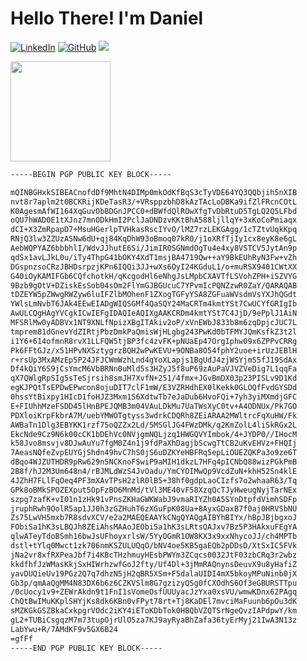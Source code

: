 # Hello There! I'm Daniel

<a href="https://www.linkedin.com/in/danielvelara"><img src="https://img.shields.io/badge/LinkedIn-0077B5?style=for-the-badge&logo=linkedin&logoColor=white" alt="LinkedIn" ></a>
<a href="https://github.com/danielvelara"><img src="https://img.shields.io/badge/GitHub-100000?style=for-the-badge&logo=github&logoColor=white" alt="GitHub" ></a>
![](https://komarev.com/ghpvc/?username=danielvelara&color=red)


<img src="https://media.giphy.com/media/WUlplcMpOCEmTGBtBW/giphy.gif" width="160">

```txt
-----BEGIN PGP PUBLIC KEY BLOCK-----

mQINBGHxkSIBEACnofdDf9MhtN4DIMp0mkOdKfBqS3cTyVDE64YQ3QQbjih5nXIB
nvt8r7aplm2t0BCKRijKDeTasR3/+VRsppzbhD8kAzTAcLoDBKa9ifZlFRcnCOtL
K0AgesmAfWI164XqGuvObBDGnJPCC0+dBWfdQlROwXfgTvDbRtuD5TgLQ2Q5LFbd
oQU7hWAD0E1tXJnz7mnODkHmI2PclJaDNDzvKKtBhA588ljllqY+3xKoCoPmiaqx
dCI+X3ZmRpapD7+MsuHGerlpTVHkasRscIYvO/lMZ7rzLEKGAgg/1cTZtvUqkKpq
RNjQ3lw3ZZUzASNw6dU+qj84KqDhW93oBmoq07kR0/j1oXRfTjIy1cx8eyK8e6gL
AebWQPYAZ6bbbhlI/WdvJJhutE6Si/JimIR0SGNmdOgTu4e4xy8VSTCV5JytAn9p
qdSx1avLJkL0u/iTy4ThpG41bOKY4XdT1msjBA4719Qw++aY9BkEUhRyN3Fw+vZh
DGspnzsoCRzJBHDsrpzjKPn6IQQi3JJ+wXs6OyI24KGduL1/o+muRSX9401CWtXX
G40iOyKAMIFGb6CQfchotkH/qKcgodHl6eNhgJsLMpbCXAVTfLSVohZPH+iSZVYG
9Bzb9gOtV+DZiskEsSob04sOm2FlYmGJBGUcuC7YPvmIcPQNZzwR0ZaY/QARAQAB
tDZEYW5pZWwgRWZyw6luIFZlbMOhenF1ZXogTGFyYSA8ZGFuaWVsdmVsYXJhQGdt
YWlsLmNvbT6JAk4EEwEIADgWIQSGMf4QaSQY24MaCRTm4kmtYSt7CwUCYfGRIgIb
AwULCQgHAgYVCgkICwIEFgIDAQIeAQIXgAAKCRDm4kmtYSt7C4JjD/9ePplJ1AiN
MFSRlMw0yADBVx1NT9XNLfNpizXBgITAkiv2oP/xVnEWbJ833b8m6zqDpjcJUC7L
tmprem81dGnevYdZIRtjPbzDmkPaQmisWjHLgbg243PwKdObTFMYJQmKsfkZ3t2l
i1Y6+614ofmnR8rvX1LLFQW5tjBP3fc4zvFK+pNUaEp47OrgIphw09x6ZPPvCRRg
Pk6FFtGJz/x51HPvNXSztygrzBQH2wPwKEVU+9ONBa8O54fphY2uoe+irUzJEBlH
r+rsUp3MxAMzEp5P24JFJCWmWzhLnd4gYoXLapjs1BgUdJ4zjWSYjmS5fJ19SdAx
Df4kQiY6S9jCsYmcM6VbBRNn0uMld5s3HZyJ5f8uP69zAuPaVJVZVeDig7L1qqFa
qX7QWlgRpSIg5sTeSjrsih8smJH7XvfN+251/4fmx+JGvBmDX03p23PISLv9D1Kd
egKJPQtTsEPDwEPwcon8ojuDIT7clF1mW/E3VZRHdhEX0lKekk0GLOQfFvdGYSDd
0hssYtBixpy1HIcD1foHJZ3Mxm1S6XdtwTb7eJaDub6HvoFQi+7yh3yiMXmdjGFC
E+FIUhhMzeFSDD45lHnBPEJQMB3m04VAuLDkMu7UaTWsXyC0tv+A4ODNUx/Pk7GO
PDXloiKrpFkbrA7M/uebYMWOTgtyss3wdrkCDQRh8ZEiARAA2MWltrcFqXuHW/Fk
AWBaTn1Dlg3EBYKK1rzf75oQZZx2Ld/5MSGlJG4FWzDMk/q2KmZolL4liSkRGx2L
EkcNde9Cz9N6k00cCK1bDEhVc0NVjgmNQLjzq1HWGQVYImbok/4+JYDP0//IHocM
k58Jvo8msvjv8DJwAuYu7fgM0Z4n1j9fdPaXhDagjbScwgTtCB2uKvEHVz+FHQIj
7AeasNQfeZvpEUYGjShdn49hvC7hS0jS6uDZKYeHBFRq5epLiOUEZQKPa3o9ze6T
dBqo4WJZUTHDR9pRw629n5NCKnoFSwiP9aMIH1dkzL7HFq4pICNbQ88wizPGkPmB
2B8f/hJ2M3Um648n4/rBJMLdWzS4JvOadu/YmCYOIMwQp9VcdZuN+khH52Sn4klE
4JZhH7FLlFqOeq4PF3mXAvTPsH2zlR0lB5+38hf0gdpLaoCIzfs7o2whaaR63/Tq
GPk8oBMkSPOZEXput5OpFzBO6MnMd/tVl3ME40vF58XzqQcTJyHweugNyjTarNEx
szpg7zafK+vI01n1zHk91vPnsZKHaGWKWabJ9vmaRIYZh0A5SYnDtpfdVimhSDFp
jruphRwh9OolR5ap1JJ0h3zGZHuhT6zXGuFpK08Ua+8AyxGDaxB7f0aj0HRVSbNU
Zs75LwVH5mxb7R8sdvXCV/e2a2MAEQEAAYkCNgQYAQgAIBYhBIYx/hBpJBjbgxoJ
FObiSa1hK3sLBQJh8ZEiAhsMAAoJEObiSa1hK3sLRtsQAJxv7Bz5P3HAkxuFEgYA
qlwATeyTdoBSmh16bwJsUFhoyxrlsW/5YyOGmR1OW8KX3x9xxNhycoJJ/ch4MPTb
dstl+tYlq0Mwct1zk706nmKSZULUQqO/bNV4oe5KB5gaEQb2pDDsD/XtSxIC5FVk
jNa2vr8xfRXPeaJbf7i4KBcTHzhmuyHEsbPWYm3ZCqcs0032JtF03zbCRq3r2wbz
kkdfhfJzWMasKkjSxHIWrhzwfGoJ2fty/Uf4Dl+3jMmRAQnynsDeuvX9u8yHafiZ
yavDUQieUv19PGz2Q7q7dhzN5jH2qBR5XSm+F5dalaUIDI4mX5bkoyMPuNinb0jX
Gb3p/qmAaQgMM4N83DX6b6z6CZKVSlm8G7gzizyQSg0fCXOdhS6Of3eGBURSTTpu
/0cUocy1v9+ZEWrAkdn9t1FnI1sVomeOsfUUUyacJzYxa0xsVU/wmwKDnx62PAgq
ChQtBwIMuKKplSHYjKs8dk6KBn0vFPyt78rt+Tj8KaDEl7mvciMaFuunb6pOu3dK
sMZKGkGSZBkaCxkpgrVOdc2iKY4iEToKDbTok0HBQbVZQTSrNgeQvzIAPdpwY/km
gL2+TUBiCsgqzM7m73tupOjrUlO5za7KJ9ayRyaBhZafa36tyErMyj21IwA3N13z
LabYwu+R/7AMdKF9v5GX6B24
=gfFf
-----END PGP PUBLIC KEY BLOCK-----
```

<!--- 

## Education
- [**Instituto Tecnológico y de Estudios Superiores de Monterrey**](https://certificados.tec.mx/certificate/8306f2d6b56a576ba10a016b77a68c0f) (ITESM) - Guadalajara, Jalisco, México
  > *B.S. Engineer’s Degree in Computer Systems Engineering* | August 2018 - June 2022
- **42 University Silicon Valley** - Fremont, California, USA
  > *C Piscine* | Winter 2020

## Work Experience

- **C3.ai** - Guadalajara, Mexico
    > Software Solution Engineer | October 2023 - **Present**
    - Client-facing, full-stack role
    - Prototyped and engineered enterprise ML applications for the Enterprise (manufacturing, oil & gas, utilities, etc)
    - Engaged directly with post-sales customers to refine roadmap and drive user adoption, engaged directly with pre-sales customers to showcase capabilities of the C3 Platform and products, including live software demos for Fortune 500 companies
    - Worked cross-functionally with the C3 products team to incorporate field feedback into core product offerings and with C3 platform team to design, build, test, and release revamped C3 AI Platform V8
    - Analyzed client needs and business requirements to propose suitable software solutions
    - Conduct feasibility studies and assesses technical risks associated with proposed solutions
    - Adapt to changing requirements and addresses unforeseen challenges.
- **SoftServe** (SoftServe, inc) - México (Remote)
    > *Full Stack Engineer* | July 2022 - September 2023
    - Designing and building REST APIs in **Python/FastAPI** with **Azure Cosmos DB** + **Azure Data Explorer with KQL**
    - Develop FE in **React/Redux/TypeScript** within MUI
    - Close collaboration with Big Data developers, DevOps, QC and UX/UI with Scrum Ceremonies and Code Reviews
    - Created and maintained unit tests suites (both FE and BE)
    - Communicating with client: estimating, tasks planning, clarifying requirements, presenting changes to the stakeholders during demo sessions
    - Ensure high-quality and responsive design with a focus on user experience.
    - Present changes and updates to stakeholders during demo sessions to ensure alignment with client expectations.
- **Hewlett-Packard** (HP, inc) - Guadalajara, Jalisco, México
    > *R&D Software Engineering Intern* | June 2021 - July 2022
    - Developed and refactored internal tools using modern web technologies with **React/Redux**
    - Assisted the DevOps team to migrate legacy applications to **AWS** using **CloudFormation**
    - Collaborated with multi-national and cross-functional teams using **Agile** methodologies 
- **Uber México** - Guadalajara, Jalisco, México
    > *Software Engineering Academic Apprenticeship* | March 2021 - June 2021
    - Assisted the Analytics Team on refactoring multiple Jupyter Notebooks into a fully featured microservice with **Python/FastAPI** and deployed using **Docker** by distilling and analyzing critical parts of the codebase and making a fully working PoC internal service.
- **Usuma México** (Non-Profit Education Center) - Guadalajara, Jalisco, México
    > *Web Developer (Volunteering)* | Dec 2020 - February 2021
    - Created and maintained a website using **HTML/CSS/JS** deployed to **Heroku** for a Non-Profit focused on educating children from low-income families
    - Implemented a **Paypal** donations feature, increasing donations by (15%) compared to previous months and donation methods.
- **Bright** (Solar Technology Company) - Guadalajara, Jalisco, México
    > *Software Development Intern & Sales Rep* | June 2019 - Jan 2020
    - Developed **Python** Scripts for automating and accelerating in-house systems for project budgeting reducing **90%** of manual work for the Sales Team
    - Competitively analyzed new domestic solar projects in local and regional territories
    - Performed comprehensive market research on multiple solar technologies
- **DMSolar** (Solar Energy Distributor) - Guadalajara, Jalisco, México
    > *IT Assistant* | Summer 2018
    - Help the company staff to enforce multiple cybersecurity protection policies
    - Assisted in the migration of G-Suite to Office 365 across the company
    - Generated automated daily reports **five times faster** for the Sales team using **SAP** compared to the previous Excel implementation

## Technical Skills
- **Programming Languages**
    - Python
    - JavaScript
    - Elixir
    - Go
    - SQL
    - Bash
- **Technologies**
    - Frontend: HTML5, CSS3, TailwindCSS, React, LiveView, Alpine.js
    - Backend: FastAPI, NextJS, Phoenix, AWS Lambda
    - Data: Job Scheduling, MapReduce, Queues
    - Testing: TDD, Jest/Vitest, Playwright, ExUnit
    - DevOps: GNU/Linux, Docker, Nix, AWS, Serverless, CI/CD, GitHub Actions
    - Databases: PostgreSQL, SQLite, MongoDB, DynamoDB, CosmosDB, Ecto
    - App Development: React Native
- **Tools & Knowledge**
    - Git, GitHub
    - Project Management: Agile/Scrum, Jira, Azure DevOps
    - Networking: REST API's, WebSockets, GraphQL
    - OOP & FP
    - Data Structures & Algorithms
    - Security: HTTPS, OAuth2 & OIDC, JWT, OWASP Top 10

## Languages

- Spanish (Native)
- English (Business fluent)


## Relevant Coursework & Certifications
- **AWS Certified Developer Associate** by *AWS Training and Certification*
- **IT Automation with Python** Professional Certificate by *Google/Coursera*
- **Project Management: Professional Certificate** by *Google/Coursera*
- **Algorithms Specialization** by *Stanford/Coursera*

## Projects
- [**Pothole Detection System**](https://github.com/danielvelara/ChaleBache-rn), Fall 2021
    - Built and deployed a mobile application using **React Native + Expo** for users to detect potholes while driving using their smartphone sensors
    - Created a WebApp using **HTML/CSS/JS/React** using **Google Maps API** for displaying multiple potholes detected in a city.
- [**Covid-19 Vaccination Simulation**](https://github.com/danielvelara/CovidVaccinationSimulation),  Summer 2021
    - Built an Agent-based modeling simulation using **Python3** and **Mesa Framework** for simulating how the Covid-19 virus would spread depending on multiple variables such as vaccination, population density, age, mobility, social distancing, and use of face masks.
- [**ToDo's online service**](https://github.com/danielvelara/SlackyToDo), Summer 2020
    - Implemented a CRUD WebApp using the **MVC** Pattern with **Python/Flask** (Backend) and **HTML/CSS/Vanilla JS** (frontend) with User Authentication/Authorization/Sessions with **Firebase** + **SQLite** as the backend database for the service.

--->
